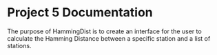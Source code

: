 # Project 5 Documentation

The purpose of HammingDist is to create an interface for the user to calculate the Hamming Distance between a specific station and a list of stations.
